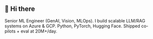 ## 👋 Hi there

Senior ML Engineer (GenAI, Vision, MLOps). I build scalable LLM/RAG systems on Azure & GCP. Python, PyTorch, Hugging Face. Shipped co-pilots + eval at 20M+/day.
